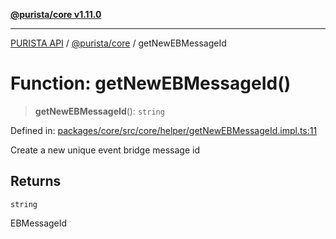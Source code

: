 [**@purista/core v1.11.0**](../README.md)

***

[PURISTA API](../../../packages.md) / [@purista/core](../README.md) / getNewEBMessageId

# Function: getNewEBMessageId()

> **getNewEBMessageId**(): `string`

Defined in: [packages/core/src/core/helper/getNewEBMessageId.impl.ts:11](https://github.com/puristajs/purista/blob/master/packages/core/src/core/helper/getNewEBMessageId.impl.ts#L11)

Create a new unique event bridge message id

## Returns

`string`

EBMessageId
